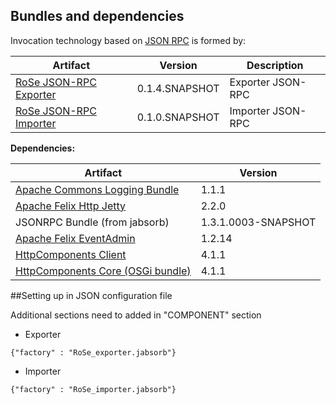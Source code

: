 ## Bundles and dependencies

Invocation technology based on [JSON RPC](http://json-rpc.org/)  is formed by:

|Artifact|Version|Description|
|-----------|------------|------------|
|[RoSe JSON-RPC Exporter](https://github.com/barjo/arvensis/tree/develop/json-rpc/jabsorb-exporter)|0.1.4.SNAPSHOT|Exporter JSON-RPC|
|[RoSe JSON-RPC Importer](https://github.com/barjo/arvensis/tree/develop/json-rpc/jabsorb-importer)|0.1.0.SNAPSHOT|Importer JSON-RPC|

**Dependencies:**

|Artifact|Version|
|-----------|------------|
|[Apache Commons Logging Bundle](http://maven.ow2.org/maven2/commons-logging/org.ow2.chameleon.commons.logging/1.1.1-0002/org.ow2.chameleon.commons.logging-1.1.1-0002.jar)|1.1.1|
|[Apache Felix Http Jetty](http://mir2.ovh.net/ftp.apache.org/dist//felix/org.apache.felix.http.jetty-2.2.0.jar)|2.2.0|
|JSONRPC Bundle (from jabsorb)|1.3.1.0003-SNAPSHOT|
|[Apache Felix EventAdmin](http://mirrors.ircam.fr/pub/apache//felix/org.apache.felix.eventadmin-1.2.14.jar)|1.2.14|
|[HttpComponents Client](http://repo1.maven.org/maven2/org/apache/httpcomponents/httpclient-osgi/4.1.1/httpclient-osgi-4.1.1.jar)|4.1.1|
|[HttpComponents Core (OSGi bundle)](http://repo1.maven.org/maven2/org/apache/httpcomponents/httpcore-osgi/4.1.1/httpcore-osgi-4.1.1.jar)|4.1.1|


##Setting up in JSON configuration file

Additional sections need to added in "COMPONENT" section

* Exporter

`{"factory" : "RoSe_exporter.jabsorb"}`   

* Importer

`{"factory" : "RoSe_importer.jabsorb"}` 
